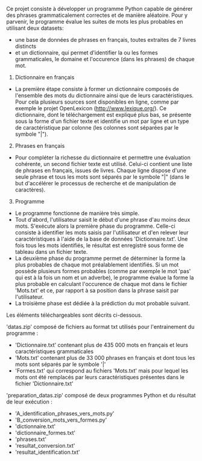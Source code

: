 Ce projet consiste à développer un programme Python capable de générer des phrases grammaticalement correctes et de manière aléatoire.
Pour y parvenir, le programme évalue les suites de mots les plus probables en utilisant deux datasets:
- une base de données de phrases en français, toutes extraites de 7 livres distincts
- et un dictionnaire, qui permet d'identifier la ou les formes grammaticales, le domaine et l'occurence (dans les phrases) de chaque mot.

1) Dictionnaire en français
- La première étape consiste à former un dictionnaire composés de l'ensemble des mots du dictionnaire ainsi que de leurs caractéristiques.
Pour cela plusieurs sources sont disponibles en ligne, comme par exemple le projet OpenLexicon (http://www.lexique.org/).
Ce dictionnaire, dont le téléchargement est expliqué plus bas, se présente sous la forme d'un fichier texte et identifie un mot par ligne et un type de caractéristique par colonne (les colonnes sont séparées par le symbole "|").

2) Phrases en français
- Pour compléter la richesse du dictionnaire et permettre une évaluation cohérente, un second fichier texte est utilisé.
Celui-ci contient une liste de phrases en français, issues de livres. Chaque ligne dispose d'une seule phrase et tous les mots sont séparés par le symbole "|" (dans le but d'accélérer le processus de recherche et de manipulation de caractères).

3) Programme
- Le programme fonctionne de manière très simple.
- Tout d'abord, l'utilisateur saisit le début d'une phrase d'au moins deux mots.
S'exécute alors la première phase du programme. Celle-ci consiste à identifier les mots saisis par l'utilisateur et d'en relever leur caractéristiques à l'aide de la base de données 'Dictionnaire.txt'.
Une fois tous les mots identifiés, le résultat est enregistré sous forme de tableau dans un fichier texte.
- La deuxième phase du programme permet de déterminer la forme la plus probables de chaque mot préalablement identifiés.
Si un mot possède plusieurs formes probables (comme par exemple le mot 'pas' qui est à la fois un nom et un adverbe), le programme évalue la forme la plus probable en calculant l'occurence de chaque mot dans le fichier 'Mots.txt' et ce, par rapport à sa position dans la phrase saisit par l'utilisateur.
- La troisième phase est dédiée à la prédiction du mot probable suivant.


Les éléments téléchargeables sont décrits ci-dessous.

'datas.zip' composé de fichiers au format txt utilisés pour l'entrainement du programme :
- 'Dictionnaire.txt' contenant plus de 435 000 mots en français et leurs caractéristiques grammaticales
- 'Mots.txt' contenant plus de 33 000 phrases en français et dont tous les mots sont séparés par le symbole '|'
- 'Formes.txt' qui correspond au fichiers 'Mots.txt' mais pour lequel les mots ont été remplacés par leurs caractéristiques présentes dans le fichier 'Dictionnaire.txt'

'preparation_datas.zip' composé de deux programmes Python et du résultat de leur exécution :
- 'A_identification_phrases_vers_mots.py'
- 'B_conversion_mots_vers_formes.py'
- 'dictionnaire.txt'
- 'dictionnaire_formes.txt'
- 'phrases.txt'
- 'resultat_conversion.txt'
- 'resultat_identification.txt'
